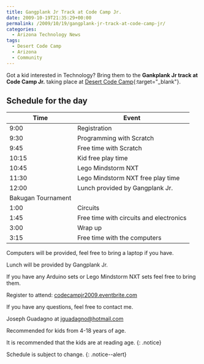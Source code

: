```yaml
---
title: Gangplank Jr Track at Code Camp Jr.
date: 2009-10-19T21:35:29+00:00
permalink: /2009/10/19/gangplank-jr-track-at-code-camp-jr/
categories:
  - Arizona Technology News
tags:
  - Desert Code Camp
  - Arizona
  - Community
---
```

Got a kid interested in Technology? Bring them to the **Gankplank Jr track at Code Camp Jr.** taking place at [Desert Code Camp](https://www.desertcodecamp.com/){:target="_blank"}.

## Schedule for the day

|Time|Event|
|--- |--- |
|9:00|Registration|
|9:30|Programming with Scratch|
|9:45|Free time with Scratch|
|10:15|Kid free play time|
|10:45|Lego Mindstorm NXT|
|11:30|Lego Mindstorm NXT free play time|
|12:00|Lunch provided by Gangplank Jr.  
Bakugan Tournament|
|1:00|Circuits|
|1:45|Free time with circuits and electronics|
|3:00|Wrap up|
|3:15|Free time with the computers|

Computers will be provided, feel free to bring a laptop if you have.

Lunch will be provided by Gangplank Jr.

If you have any Arduino sets or Lego Mindstorm NXT sets feel free to bring them.

Register to attend: [codecampjr2009.eventbrite.com](https://codecampjr2009.eventbrite.com)

If you have any questions, feel free to contact me.

Joseph Guadagno at [jguadagno@hotmail.com](mailto:jguadagno@hotmail.com)

Recommended for kids from 4-18 years of age.

It is recommended that the kids are at reading age.
{: .notice}

Schedule is subject to change.
{: .notice--alert}